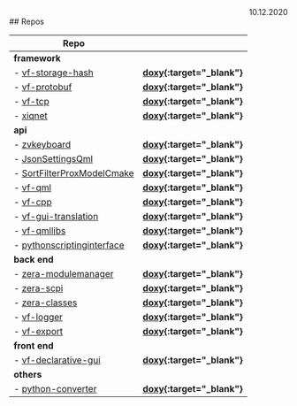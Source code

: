 <div style="text-align: right"> 10.12.2020 </div>
## Repos

| Repo                                                                                |                                                                               |
| ----------------------------------------------------------------------------------- | ----------------------------------------------------------------------------- |
| **framework**                                                                       |                                                                               |
| - [vf-storage-hash](https://github.com/ZeraGmbH/vf-storage-hash)                    | **[doxy](){:target="_blank"}**                                                |
| - [vf-protobuf](https://github.com/ZeraGmbH/vf-protobuf)                            | **[doxy](){:target="_blank"}**                                                |
| - [vf-tcp](https://github.com/ZeraGmbH/vf-tcp)                                      | **[doxy](){:target="_blank"}**                                                |
| - [xiqnet](https://github.com/ZeraGmbH/xiqnet)                                      | **[doxy](){:target="_blank"}**                                                |
| **api**                                                                             |                                                                               |
| - [zvkeyboard](https://github.com/ZeraGmbH/zvkeyboard)                              | **[doxy](){:target="_blank"}**                                                |
| - [JsonSettingsQml](https://github.com/ZeraGmbH/JsonSettingsQML)                    | **[doxy](){:target="_blank"}**                                                |
| - [SortFilterProxModelCmake](https://github.com/ZeraGmbH/SortFilterProxyModelCmake) | **[doxy](){:target="_blank"}**                                                |
| - [vf-qml](https://github.com/ZeraGmbH/vf-qml)                                      | **[doxy](){:target="_blank"}**                                                |
| - [vf-cpp](https://github.com/ZeraGmbH/vf-cpp)                                      | **[doxy](./doxy/vf-cpp/html/index.html){:target="_blank"}**                   |
| - [vf-gui-translation](https://github.com/ZeraGmbH/vf-gui-translation)              | **[doxy](){:target="_blank"}**                                                |
| - [vf-qmllibs](https://github.com/ZeraGmbH/vf-qmllibs)                              | **[doxy](){:target="_blank"}**                                                |
| - [pythonscriptinginterface]()                                                      | **[doxy](./doxy/PythonScriptingInterface/html/index.html){:target="_blank"}** |
| **back end**                                                                         |                                                                               |
| - [zera-modulemanager](https://github.com/ZeraGmbH/zera-modulemanager)              | **[doxy](){:target="_blank"}**                                                |
| - [zera-scpi](https://github.com/ZeraGmbH/zera-scpi)                                | **[doxy](){:target="_blank"}**                                                |
| - [zera-classes](https://github.com/ZeraGmbH/zera-classes)                          | **[doxy](){:target="_blank"}**                                                |
| - [vf-logger]()                                                                     | **[doxy](./doxy/vf-logger/html/index.html){:target="_blank"}**                |
| - [vf-export]()                                                                     | **[doxy](){:target="_blank"}**                                                |
| **front end**                                                                        |                                                                               |
| - [vf-declarative-gui](https://github.com/ZeraGmbH/vf-declarative-gui)              | **[doxy](){:target="_blank"}**                                                |
| **others**                                                                          |                                                                               |
| - [python-converter]()                                                              | **[doxy](){:target="_blank"}**                                                |